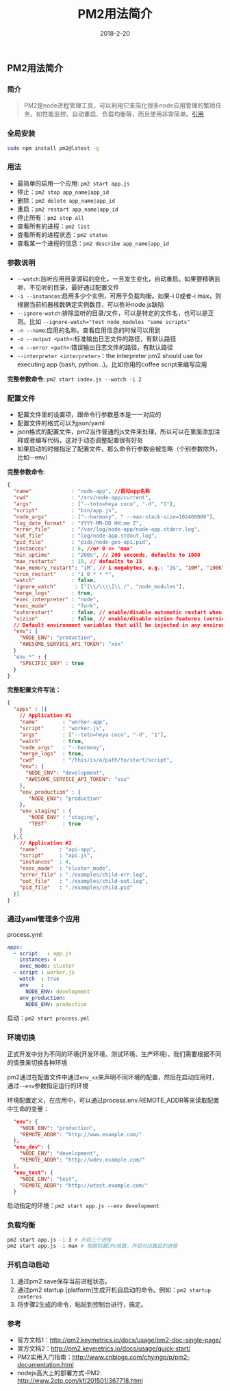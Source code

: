 ﻿---
title: PM2用法简介
date: 2018-2-20
tags: [node]
categories: nodejs
---

## PM2用法简介

### 简介
> PM2是node进程管理工具，可以利用它来简化很多node应用管理的繁琐任务，如性能监控、自动重启、负载均衡等，而且使用非常简单。[引用](http://www.cnblogs.com/chyingp/p/pm2-documentation.html)

### 全局安装
```bash
sudo npm install pm2@latest -g
```
### 用法
- 最简单的启用一个应用:  `pm2 start app.js`
- 停止：`pm2 stop app_name|app_id`
- 删除：`pm2 delete app_name|app_id`
- 重启：`pm2 restart app_name|app_id`
- 停止所有：`pm2 stop all`
- 查看所有的进程：`pm2 list`
- 查看所有的进程状态：`pm2 status`
- 查看某一个进程的信息：`pm2 describe app_name|app_id`

### 参数说明
- `--watch`:监听应用目录源码的变化，一旦发生变化，自动重启。如果要精确监听、不见听的目录，最好通过配置文件
- `-i --instances`:启用多少个实例，可用于负载均衡。如果-i 0或者-i max，则根据当前机器核数确定实例数目，可以弥补node.js缺陷
- `--ignore-watch`:排除监听的目录/文件，可以是特定的文件名，也可以是正则。比如 `--ignore-watch="test node_modules "some scripts"`
- `-n --name`:应用的名称。查看应用信息的时候可以用到
- `-o --output <path>`:标准输出日志文件的路径，有默认路径
- `-e --error <path>`:错误输出日志文件的路径，有默认路径
- `--interpreter <interpreter>`：the interpreter pm2 should use for executing app (bash, python...)。比如你用的coffee script来编写应用

**完整参数命令**: `pm2 start index.js --watch -i 2`

### 配置文件
- 配置文件里的设置项，跟命令行参数基本是一一对应的
- 配置文件的格式可以为json/yaml
- json格式的配置文件，pm2当作普通的js文件来处理，所以可以在里面添加注释或者编写代码，这对于动态调整配置很有好处
- 如果启动的时候指定了配置文件，那么命令行参数会被忽略（个别参数除外，比如--env）

**完整参数命令**:
```json
{
  "name"             : "node-app", //启动app名称
  "cwd"              : "/srv/node-app/current", 
  "args"             : ["--toto=heya coco", "-d", "1"],
  "script"           : "bin/app.js",
  "node_args"        : ["--harmony", " --max-stack-size=102400000"],
  "log_date_format"  : "YYYY-MM-DD HH:mm Z",
  "error_file"       : "/var/log/node-app/node-app.stderr.log",
  "out_file"         : "log/node-app.stdout.log",
  "pid_file"         : "pids/node-geo-api.pid",
  "instances"        : 6, //or 0 => 'max'
  "min_uptime"       : "200s", // 200 seconds, defaults to 1000
  "max_restarts"     : 10, // defaults to 15
  "max_memory_restart": "1M", // 1 megabytes, e.g.: "2G", "10M", "100K", 1024 the default unit is byte.
  "cron_restart"     : "1 0 * * *",
  "watch"            : false,
  "ignore_watch"      : ["[\\/\\\\]\\./", "node_modules"],
  "merge_logs"       : true,
  "exec_interpreter" : "node",
  "exec_mode"        : "fork",
  "autorestart"      : false, // enable/disable automatic restart when an app crashes or exits
  "vizion"           : false, // enable/disable vizion features (versioning control)
  // Default environment variables that will be injected in any environment and at any start
  "env": {
    "NODE_ENV": "production",
    "AWESOME_SERVICE_API_TOKEN": "xxx"
  }
  "env_*" : {
    "SPECIFIC_ENV" : true
  }
}
```

**完整配置文件写法：**

```json
{
  "apps" : [{
    // Application #1
    "name"        : "worker-app",
    "script"      : "worker.js",
    "args"        : ["--toto=heya coco", "-d", "1"],
    "watch"       : true,
    "node_args"   : "--harmony",
    "merge_logs"  : true,
    "cwd"         : "/this/is/a/path/to/start/script",
    "env": {
      "NODE_ENV": "development",
      "AWESOME_SERVICE_API_TOKEN": "xxx"
    },
    "env_production" : {
       "NODE_ENV": "production"
    },
    "env_staging" : {
       "NODE_ENV" : "staging",
       "TEST"     : true
    }
  },{
    // Application #2
    "name"       : "api-app",
    "script"     : "api.js",
    "instances"  : 4,
    "exec_mode"  : "cluster_mode",
    "error_file" : "./examples/child-err.log",
    "out_file"   : "./examples/child-out.log",
    "pid_file"   : "./examples/child.pid"
  }]
}
```
### 通过yaml管理多个应用
process.yml:

```yml
apps:
  - script   : app.js
    instances: 4
    exec_mode: cluster
  - script : worker.js
    watch  : true
    env    :
      NODE_ENV: development
    env_production:
      NODE_ENV: production
```
启动：`pm2 start process.yml`

### 环境切换
正式开发中分为不同的环境(开发环境、测试环境、生产环境)，我们需要根据不同的情景来切换各种环境

pm2通过在配置文件中通过`env_xx`来声明不同环境的配置，然后在启动应用时，通过`--env`参数指定运行的环境

环境配置定义，在应用中，可以通过process.env.REMOTE_ADDR等来读取配置中生命的变量：

``` json
  "env": {
    "NODE_ENV": "production",
    "REMOTE_ADDR": "http://www.example.com/"
  },
  "env_dev": {
    "NODE_ENV": "development",
    "REMOTE_ADDR": "http://wdev.example.com/"
  },
  "env_test": {
    "NODE_ENV": "test",
    "REMOTE_ADDR": "http://wtest.example.com/"
  }
```

启动指定的环境：`pm2 start app.js --env development`

### 负载均衡

```bash
pm2 start app.js -i 3 # 开启三个进程
pm2 start app.js -i max # 根据机器CPU核数，开启对应数目的进程 
```
### 开机自动启动
1. 通过pm2 save保存当前进程状态。
2. 通过pm2 startup [platform]生成开机自启动的命令。例如：`pm2 startup centeros`
3. 将步骤2生成的命令，粘贴到控制台进行，搞定。

### 参考
- 官方文档1：http://pm2.keymetrics.io/docs/usage/pm2-doc-single-page/
- 官方文档2：http://pm2.keymetrics.io/docs/usage/quick-start/
- PM2实用入门指南：http://www.cnblogs.com/chyingp/p/pm2-documentation.html
- nodejs高大上的部署方式-PM2: http://www.2cto.com/kf/201501/367718.html
